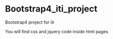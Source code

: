 # Bootstrap4_iti_project
Bootstrap4 project for iti

You will find css and jquery code inside html pages
